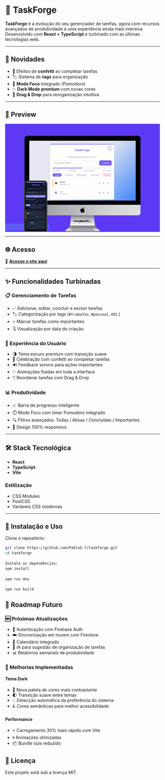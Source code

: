 # 🚀 TaskForge

**TaskForge** é a evolução do seu gerenciador de tarefas, agora com recursos avançados de produtividade e uma experiência ainda mais imersiva. Desenvolvido com **React + TypeScript** e turbinado com as últimas tecnologias web.

---

## 🌟 Novidades

- 🎉 Efeitos de **confetti** ao completar tarefas  
- 🏷️ Sistema de **tags** para organização  
- 🚀 **Modo Foco** integrado (Pomodoro)  
- ✨ **Dark Mode premium** com novas cores  
- 🧩 **Drag & Drop** para reorganização intuitiva  

---

## 📸 Preview

<div style="display: flex; gap: 1rem; flex-wrap: wrap;">
  <img src="https://raw.githubusercontent.com/PabloG-7/taskforge/refs/heads/main/taskforge-apresentacao.png" alt="Light Mode">
</div>

---

## 🌐 Acesso
🔗 **[Acesse o site aqui](https://gerenciador-de-tarefas-wine.vercel.app/)**

---

## ✨ Funcionalidades Turbinadas

### 📋 Gerenciamento de Tarefas
- ✅ Adicionar, editar, concluir e excluir tarefas  
- 🏷️ Categorização por tags (`#trabalho`, `#pessoal`, etc.)  
- ⭐ Marcar tarefas como importantes  
- 🗓️ Visualização por data de criação  

### 🎨 Experiência do Usuário
- 🌗 Tema escuro premium com transição suave  
- 🎉 Celebração com confetti ao completar tarefas  
- 🔊 Feedback sonoro para ações importantes  
- ✨ Animações fluidas em toda a interface  
- 🖱️ Reordenar tarefas com Drag & Drop  

### 📊 Produtividade
- 📈 Barra de progresso inteligente  
- ⏱️ Modo Foco com timer Pomodoro integrado  
- 🔍 Filtros avançados: Todas / Ativas / Concluídas / Importantes  
- 📱 Design 100% responsivo  

---

## 🛠️ Stack Tecnológica 
- **React**
- **TypeScript**
- **Vite**

### Estilização
- CSS Modules  
- PostCSS  
- Variáveis CSS modernas  

---

## 🚀 Instalação e Uso

Clone o repositório:

```bash
git clone https://github.com/PabloG-7/taskforge.git
cd taskforge

Instale as dependências:
npm install

npm run dev

npm run build
```

## 📌 Roadmap Futuro

### 🆕 Próximas Atualizações

- 🔐 Autenticação com Firebase Auth  
- ☁️ Sincronização em nuvem com Firestore  
- 📅 Calendário integrado  
- 🤖 IA para sugestão de organização de tarefas  
- 📊 Relatórios semanais de produtividade  

### 🎯 Melhorias Implementadas

#### Tema Dark

- 🌈 Nova paleta de cores mais contrastante  
- 🌓 Transição suave entre temas  
- 💡 Detecção automática da preferência do sistema  
- ♿ Cores semânticas para melhor acessibilidade  

#### Performance

- ⚡ Carregamento 30% mais rápido com Vite  
- 🌀 Animações otimizadas  
- 📦 Bundle size reduzido  


## 📃 Licença
Este projeto está sob a licença MIT.